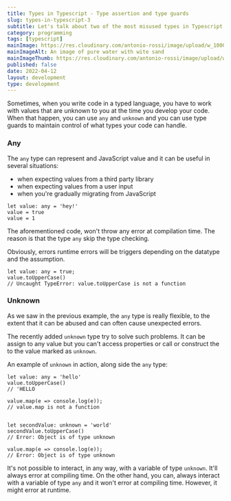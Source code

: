 ```yaml
---
title: Types in Typescript - Type assertion and type guards
slug: types-in-typescript-3
subtitle: Let's talk about two of the most misused types in Typescript and how to handle types unknown at the time you develop.
category: programming
tags: [typescript]
mainImage: https://res.cloudinary.com/antonio-rossi/image/upload/w_1000,fl_progressive/v1648646194/articles/functional-programming/pure_zyijgf.jpg
mainImageAlt: An image of pure water with wite sand
mainImageThumb: https://res.cloudinary.com/antonio-rossi/image/upload/w_300,fl_progressive/v1648646194/articles/functional-programming/pure_zyijgf.jpg
published: false
date: 2022-04-12
layout: development
type: development
---
```


Sometimes, when you write code in a typed language, you have to work with values that are unknown to you at the time you develop your code. When that happen, you can use `any` and `unknown` and you can use type guards to maintain control of what types your code can handle.

### Any

The `any` type can represent and JavaScript value and it can be useful in several situations:

- when expecting values from a third party library
- when expecting values from a user input
- when you're gradually migrating from JavaScript

```
let value: any = 'hey!'
value = true
value = 1
```

The aforementioned code, won't throw any error at compilation time. The reason is that the type `any` skip the type checking.

Obviously, errors runtime errors will be triggers depending on the datatype and the assumption.

```
let value: any = true;
value.toUpperCase()
// Uncaught TypeError: value.toUpperCase is not a function
```

### Unknown

As we saw in the previous example, the `any` type is really flexible, to the extent that it can be abused and can often cause unexpected errors.

The recently added `unknown` type try to solve such problems. It can be assign to any value but you can't access properties or call or construct the to the value marked as `unknown`.

An example of `unknown` in action, along side the `any` type:

```
let value: any = 'hello'
value.toUpperCase()
// 'HELLO

value.map(e => console.log(e));
// value.map is not a function


let secondValue: unknown = 'world'
secondValue.toUpperCase()
// Error: Object is of type unknown

value.map(e => console.log(e));
// Error: Object is of type unknown
```

It's not possible to interact, in any way, with a variable of type `unknown`. It'll always error at compiling time.
On the other hand, you can, always interact with a variable of type `any` and it won't error at compiling time. However, it might error at runtime.
